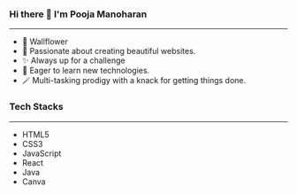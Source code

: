 ### Hi there 👋 I'm Pooja Manoharan
----------------------------------------------------------------------

- 🥀 Wallflower
- 🌱 Passionate about creating beautiful websites.
- ✨ Always up for a challenge
- 🍃 Eager to learn new technologies.
- 🪄 Multi-tasking prodigy with a knack for getting things done.


### Tech Stacks
----------------------------------------------------------------------
* HTML5
* CSS3
* JavaScript
* React
* Java
* Canva


<!--
**Pooja-Manoharan/Pooja-Manoharan** is a ✨ _special_ ✨ repository because its `README.md` (this file) appears on your GitHub profile.

Here are some ideas to get you started:

- 🔭 I’m currently working on ...
- 🌱 I’m currently learning ...
- 👯 I’m looking to collaborate on ...
- 🤔 I’m looking for help with ...
- 💬 Ask me about ...
- 📫 How to reach me: ...
- 😄 Pronouns: ...
- ⚡ Fun fact: ...
-->
